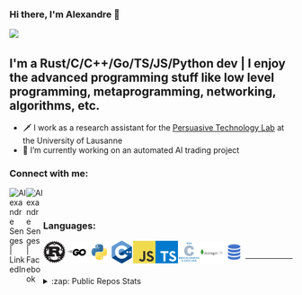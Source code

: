 ### Hi there, I'm Alexandre 👋

<img src="https://www.gannett-cdn.com/-mm-/27ec4c26b9398a946ef1bcc95f9c51f53fd3ce25/c=0-101-4369-2569/local/-/media/2017/05/03/CNYGroup/Binghamton/636293713531088602-0504-Henderson-Raven.jpg" />

## I'm a Rust/C/C++/Go/TS/JS/Python dev | I enjoy the advanced programming stuff like low level programming, metaprogramming, networking, algorithms, etc. 

- 🗡️ I work as a research assistant for the [Persuasive Technology Lab](https://wp.unil.ch/persuasivelab/) at the University of Lausanne 
- 🔭 I’m currently working on an automated AI trading project

### Connect with me:

[<img align="left" alt="Alexandre Senges | LinkedIn" width="30px" src="https://cdn.jsdelivr.net/npm/simple-icons@v3/icons/linkedin.svg" />][linkedin]
[<img align="left" alt="Alexandre Senges | Facebook" width="30px" src="https://cdn.jsdelivr.net/npm/simple-icons@3.12.0/icons/facebook.svg" />][facebook]

<br /><br />

### Languages:

<img align="left" alt="Rust" width="40px" src="https://raw.githubusercontent.com/github/explore/80688e429a7d4ef2fca1e82350fe8e3517d3494d/topics/rust/rust.png" />
<img align="left" alt="Go" width="40px" src="https://raw.githubusercontent.com/github/explore/80688e429a7d4ef2fca1e82350fe8e3517d3494d/topics/go/go.png" />
<img align="left" alt="Python" width="40px40px" src="https://raw.githubusercontent.com/github/explore/80688e429a7d4ef2fca1e82350fe8e3517d3494d/topics/python/python.png" />
<img align="left" alt="C++" width="40px" src="https://raw.githubusercontent.com/github/explore/80688e429a7d4ef2fca1e82350fe8e3517d3494d/topics/cpp/cpp.png" />
<img align="left" alt="javascript" width="40px" src="https://raw.githubusercontent.com/github/explore/80688e429a7d4ef2fca1e82350fe8e3517d3494d/topics/javascript/javascript.png" />
<img align="left" alt="typescript" width="40px" src="https://raw.githubusercontent.com/github/explore/80688e429a7d4ef2fca1e82350fe8e3517d3494d/topics/typescript/typescript.png" />
<img align="left" alt="C" width="40px" src="https://raw.githubusercontent.com/github/explore/80688e429a7d4ef2fca1e82350fe8e3517d3494d/topics/c/c.png" />
<img align="left" alt="MongoDB" width="40px" src="https://raw.githubusercontent.com/github/explore/80688e429a7d4ef2fca1e82350fe8e3517d3494d/topics/mongodb/mongodb.png" />
<img align="left" alt="SQL" width="40px" src="https://raw.githubusercontent.com/github/explore/80688e429a7d4ef2fca1e82350fe8e3517d3494d/topics/sql/sql.png" />
<br />

---

<br />

<details>
  <summary>:zap: Public Repos Stats</summary>
  
[![Sakex Github's stats](https://github-readme-stats.vercel.app/api?username=sakex&show_icons=true&include_all_commits=true&icon_color=blue&theme=radical)](https://github.com/anuraghazra/github-readme-stats)

[![Top Langs](https://github-readme-stats.vercel.app/api/top-langs/?username=sakex&layout=compact&theme=radical)](https://github.com/anuraghazra/github-readme-stats)


</details>



[linkedin]: https://www.linkedin.com/in/alexandre-senges-0a02a4111/
[facebook]: https://www.facebook.com/senges.alex/
